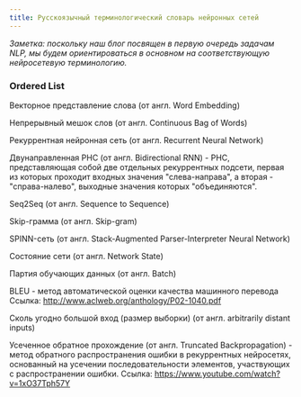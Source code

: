 ```yaml
---
title: Русскоязычный терминологический словарь нейронных сетей
---
```


*Заметка: поскольку наш блог посвящен в первую очередь задачам NLP, мы будем ориентироваться в основном на соответствующую нейросетевую терминологию.*

### Ordered List

Векторное представление слова (от англ. Word Embedding)

Непрерывный мешок слов (от англ. Continuous Bag of Words)

Рекуррентная нейронная сеть (от англ. Recurrent Neural Network)

   Двунаправленная РНС (от англ. Bidirectional RNN) - РНС, представляющая собой две отдельных рекуррентных подсети, первая из которых проходит входных значения "слева-направа", а вторая - "справа-налево", выходные значения которых "объединяются".

Seq2Seq (от англ. Sequence to Sequence)

Skip-грамма (от англ. Skip-gram)

SPINN-сеть (от англ. Stack-Augmented Parser-Interpreter Neural Network)

Состояние сети (от англ. Network State)

Партия обучающих данных (от англ. Batch)

BLEU - метод автоматической оценки качества машинного перевода
        Ссылка: http://www.aclweb.org/anthology/P02-1040.pdf

Сколь угодно большой вход (размер выборки) (от англ. arbitrarily distant inputs)

Усеченное обратное прохождение (от англ. Truncated Backpropagation) -  метод обратного распространения ошибки в рекуррентных нейросетях, основанный на усечении последовательности элементов, участвующих с распространении ошибки.
        Ссылка: https://www.youtube.com/watch?v=1xO37Tph57Y

###
